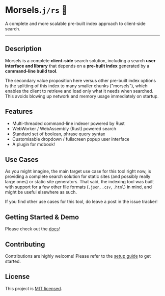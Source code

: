 # Morsels.`j/rs` 🧀

A complete and more scalable pre-built index approach to client-side search.

---

## Description

Morsels is a complete **client-side** search solution, including a search **user interface and library** that depends on a **pre-built index** generated by a **command-line build tool**.

The secondary value proposition here versus other pre-built index options is the splitting of this index to many smaller chunks ("morsels"), which enables the client to retrieve and load only what it needs when searched. This avoids blowing up network and memory usage immediately on startup.

## Features

- Multi-threaded command-line indexer powered by Rust
- WebWorker / WebAssembly (Rust) powered search
- Standard set of boolean, phrase query syntax
- Customisable dropdown / fullscreen popup user interface
- A plugin for mdbook!

## Use Cases

As you might imagine, the main target use case for this tool right now, is providing a complete search solution for static sites (and possibly really large ones) or static site generators. That said, the indexing tool was built with support for a few other file formats (`.json`, `.csv`, `.html`) in mind, and might be useful elsewhere as such.

If you find other use cases for this tool, do leave a post in the issue tracker!

## Getting Started & Demo

Please check out the [docs](http://ang-zeyu.github.io/morsels/)!

## Contributing

Contributions are highly welcome! Please refer to the [setup guide](http://ang-zeyu.github.io/morsels/contributing.html) to get started.

## License

This project is [MIT licensed](./LICENSE.md).
